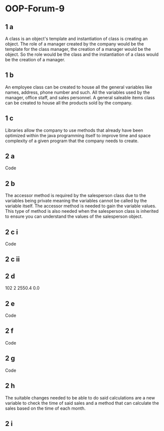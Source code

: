 # OOP-Forum-9
## 1 a
A class is an object's template and instantiation of class is creating an object. The role of a manager created by the company would be the template for the class manager, the creation of a manager would be the object. So the role would be the class and the instantiation of a class would be the creation of a manager.
## 1 b
An employee class can be created to house all the general variables like names, address, phone number and such. All the variables used by the manager, office staff, and sales personnel. A general saleable items class can be created to house all the products sold by the company.
## 1 c
Libraries allow the company to use methods that already have been optimized within the java programming itself to improve time and space complexity of a given program that the company needs to create.
## 2 a
Code
## 2 b 
The accessor method is required by the salesperson class due to the variables being private meaning the variables cannot be called by the variable itself. The accessor method is needed to gain the variable values. This type of method is also needed when the salesperson class is inherited to ensure you can understand the values of the salesperson object.
## 2 c i
Code
## 2 c ii

## 2 d 
102 2 2550.4 0.0
## 2 e
Code
## 2 f
Code
## 2 g
Code
## 2 h
The suitable changes needed to be able to do said calculations are a new variable to check the time of said sales and a method that can calculate the sales based on the time of each month.
## 2 i
